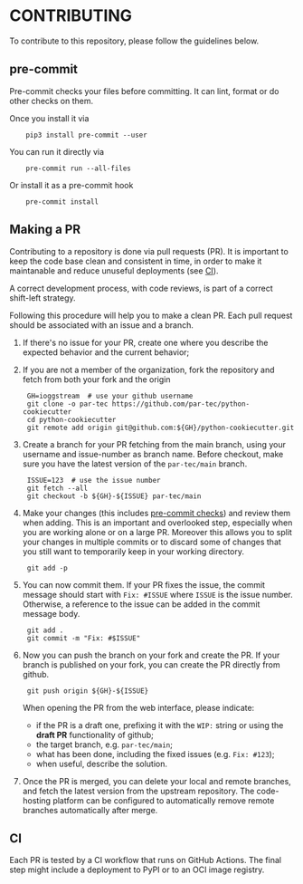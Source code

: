# CONTRIBUTING

To contribute to this repository, please follow the guidelines below.

## pre-commit

Pre-commit checks your files before committing. It can lint, format or do
other checks on them.

Once you install it via

        pip3 install pre-commit --user

You can run it directly via

        pre-commit run --all-files

Or install it as a pre-commit hook

        pre-commit install

## Making a PR

Contributing to a repository is done via pull requests (PR).
It is important to keep the code base clean and consistent in time,
in order to make it maintanable
and reduce unuseful deployments (see [CI](#ci)).

A correct development process, with code reviews, is part of a correct
shift-left strategy.

Following this procedure will help you to make a clean PR.
Each pull request should be associated with an issue and a branch.

1. If there's no issue for your PR, create one where you describe the expected behavior and the current behavior;
1. If you are not a member of the organization, fork the repository and fetch from both your fork and the origin

        GH=ioggstream  # use your github username
        git clone -o par-tec https://github.com/par-tec/python-cookiecutter
        cd python-cookiecutter
        git remote add origin git@github.com:${GH}/python-cookiecutter.git

1. Create a branch for your PR fetching from the main branch, using your username and issue-number as branch name.
   Before checkout, make sure you have the latest version of the `par-tec/main` branch.

        ISSUE=123  # use the issue number
        git fetch --all
        git checkout -b ${GH}-${ISSUE} par-tec/main

1. Make your changes (this includes [pre-commit checks](#pre-commit)) and review them when adding.
   This is an important and overlooked step, especially when
   you are working alone or on a large PR. Moreover this allows you to split your changes in multiple commits
   or to discard some of changes that you still want to temporarily keep in your working directory.

        git add -p

1. You can now commit them. If your PR fixes the issue, the commit message should start with `Fix: #ISSUE` where `ISSUE` is the issue number.
   Otherwise, a reference to the issue can be added in the commit message body.

        git add .
        git commit -m "Fix: #$ISSUE"

1. Now you can push the branch on your fork and create the PR.
   If your branch is published on your fork, you can create the PR directly
   from github.

        git push origin ${GH}-${ISSUE}

   When opening the PR from the web interface, please indicate:

   - if the PR is a draft one, prefixing it with the `WIP:` string
     or using the **draft PR** functionality of github;
   - the target branch, e.g. `par-tec/main`;
   - what has been done, including the fixed issues (e.g. `Fix: #123`);
   - when useful, describe the solution.

1. Once the PR is merged, you can delete your local and remote branches,
   and fetch the latest version from the upstream repository.
   The code-hosting platform can be configured to automatically remove
   remote branches automatically after merge.

## CI

Each PR is tested by a CI workflow that runs on GitHub Actions.
The final step might include a deployment to PyPI or to an OCI image registry.
